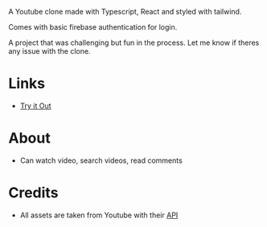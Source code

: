 A Youtube clone made with Typescript, React and styled with tailwind.

Comes with basic firebase authentication for login.

A project that was challenging but fun in the process. Let me know if theres any issue with the clone.

# Links 
- [Try it Out](https://faketube-352114.web.app/)

# About 
- Can watch video, search videos, read comments

# Credits
- All assets are taken from Youtube with their [API](https://developers.google.com/youtube/v3)
